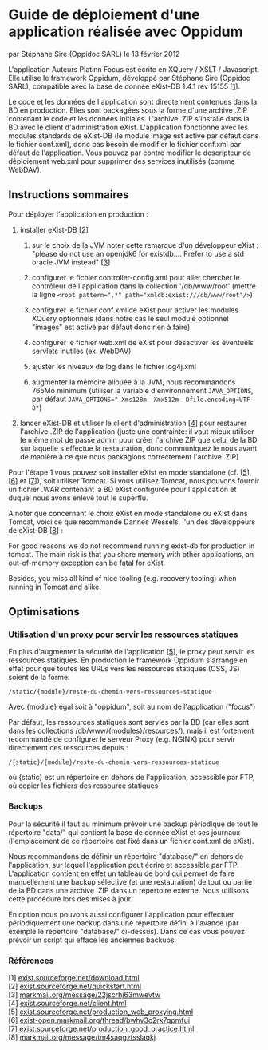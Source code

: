 Guide de déploiement d'une application réalisée avec Oppidum
============================================================

par Stéphane Sire (Oppidoc SARL)
le 13 février 2012

L'application Auteurs Platinn Focus est écrite en XQuery / XSLT / Javascript. Elle utilise le framework Oppidum, développé par Stéphane Sire (Oppidoc SARL), compatible avec la base de donnée eXist-DB 1.4.1 rev 15155 [[1][1]].

Le code et les données de l'application sont directement contenues dans la BD en production. Elles sont packagées sous la forme d'une archive .ZIP contenant le code et les données initiales. L'archive .ZIP s'installe dans la BD avec le client d'administration eXist. L'application fonctionne avec les modules standards de eXist-DB (le module image est activé par défaut dans le fichier conf.xml), donc pas besoin de modifier le fichier conf.xml par défaut de l'application. Vous pouvez par contre modifier le descripteur de déploiement web.xml pour supprimer des services inutilisés (comme WebDAV).

Instructions sommaires
----------------------

Pour déployer l'application en production : 

1. installer eXist-DB [[2][2]]

    1. sur le choix de la JVM noter cette remarque d'un développeur eXist : "please do not use an openjdk6 for existdb.... Prefer to use a std oracle JVM instead" [[3][3]]

    2. configurer le fichier controller-config.xml pour aller chercher le contrôleur de l'application dans la collection '/db/www/root' (mettre la ligne `<root pattern=".*" path="xmldb:exist:///db/www/root"/>`)

    3.  configurer le fichier conf.xml de eXist pour activer les modules XQuery optionnels (dans notre cas le seul module optionnel "images" est activé par défaut donc rien à faire)

    4.  configurer le fichier web.xml de eXist pour désactiver les éventuels servlets inutiles (ex. WebDAV)

    5.  ajuster les niveaux de log dans le fichier log4j.xml

    6.  augmenter la mémoire allouée à la JVM, nous recommandons 765Mo minimum (utiliser la variable d'environnement `JAVA_OPTIONS`, par défaut `JAVA_OPTIONS="-Xms128m -Xmx512m -Dfile.encoding=UTF-8"`)

2. lancer eXist-DB et utiliser le client d'administration [[4][4]] pour restaurer l'archive .ZIP de l'application (juste une contrainte: il vaut mieux utiliser le même mot de passe admin pour créer l'archive ZIP que celui de la BD sur laquelle s'effectue la restauration, donc communiquez le nous avant de manière à ce que nous packagions correctement l'archive .ZIP)

Pour l'étape 1 vous pouvez soit installer eXist en mode standalone (cf. [[5][5]], [[6][6]] et [[7][7]]), soit utiliser Tomcat. Si vous utilisez Tomcat, nous pouvons fournir un fichier .WAR contenant la BD eXist configurée pour l'application et duquel nous avons enlevé tout le superflu.

A noter que concernant le choix eXist en mode standalone ou eXist dans Tomcat, voici ce que recommande Dannes Wessels, l'un des développeurs de eXist-DB [[8][8]] :

For good reasons we do not recommend running exist-db for production in tomcat. The main risk is that you share memory with other applications, an out-of-memory exception can be fatal for eXist.

Besides, you miss all kind of nice tooling (e.g. recovery tooling) when running in Tomcat and alike.

Optimisations
-------------

### Utilisation d'un proxy pour servir les ressources statiques

En plus d'augmenter la sécurité de l'application [[5][5]], le proxy peut servir les ressources statiques. En production le framework Oppidum s'arrange en effet pour que toutes les URLs vers les ressources statiques (CSS, JS) soient de la forme:

    /static/{module}/reste-du-chemin-vers-ressources-statique

Avec {module} égal soit à "oppidum", soit au nom de l'application ("focus")

Par défaut, les ressources statiques sont servies par la BD (car elles sont dans les collections /db/www/{modules}/resources/), mais il est fortement recommandé de configurer le serveur Proxy (e.g. NGINX) pour servir directement ces ressources depuis :

    /{static}/{module}/reste-du-chemin-vers-ressources-statique

où {static} est un répertoire en dehors de l'application, accessible par FTP, où copier les fichiers des ressource statiques

### Backups 

Pour la sécurité il faut au minimum prévoir une backup périodique de tout le répertoire "data/" qui contient la base de donnée eXist et ses journaux (l'emplacement de ce répertoire est fixé dans un fichier conf.xml de eXist).

Nous recommandons de définir un répertoire "database/" en dehors de l'application, sur lequel l'application peut écrire et accessible par FTP. L'application contient en effet un tableau de bord qui permet de faire manuellement une backup sélective (et une restauration) de tout ou partie de la BD dans une archive .ZIP dans un répertoire externe. Nous utilisons cette procédure lors des mises à jour.

En option nous pouvons aussi configurer l'application pour effectuer périodiquement une backup dans une répertoire défini à l'avance (par exemple le répertoire "database/" ci-dessus). Dans ce cas vous pouvez prévoir un script qui efface les anciennes backups.

### Références

\[1\] [exist.sourceforge.net/download.html][1]  
\[2\] [exist.sourceforge.net/quickstart.html][2]  
\[3\] [markmail.org/message/22jscrhj63mwevtw][3]  
\[4\] [exist.sourceforge.net/client.html][4]  
\[5\] [exist.sourceforge.net/production\_web\_proxying.html][5]  
\[6\] [exist-open.markmail.org/thread/bwhv3c2rk7gpmfui][6]  
\[7\] [exist.sourceforge.net/production\_good\_practice.html][7]  
\[8\] [markmail.org/message/tm4saqgztsslaqkj][8]  

[1]: http://exist.sourceforge.net/download.html "exist.sourceforge.net/download.html"
[2]: http://exist.sourceforge.net/quickstart.html "exist.sourceforge.net/quickstart.html"
[3]: http://markmail.org/message/22jscrhj63mwevtw "markmail.org/message/22jscrhj63mwevtw"
[4]: http://exist.sourceforge.net/client.html "exist.sourceforge.net/client.html"
[5]: http://exist.sourceforge.net/production_web_proxying.html  "Production use - Proxying eXist behind a Web Server"
[6]: http://exist-open.markmail.org/thread/bwhv3c2rk7gpmfui "Installation d'eXist-DB sur Linux (date un peu)"
[7]: http://exist.sourceforge.net/production_good_practice.html "Production use - Good Practice"
[8]: http://markmail.org/message/tm4saqgztsslaqkj "markmail.org/message/tm4saqgztsslaqkj"
